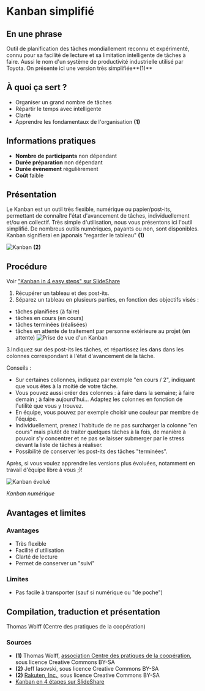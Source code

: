 # Kanban simplifié

## En une phrase
Outil de planification des tâches mondiallement reconnu et expérimenté, connu pour sa facilité de lecture et sa limitation intelligente de tâches à faire. Aussi le nom d'un système de productivité industrielle utilisé par Toyota. On présente ici une version très simplifiée**(1)**

## À quoi ça sert ?
* Organiser un grand nombre de tâches
* Répartir le temps avec intelligente
* Clarté 
* Apprendre les fondamentaux de l'organisation **(1)**

## Informations pratiques

- **Nombre de participants** non dépendant
- **Durée préparation** non dépendant
- **Durée évènement** régulièrement
- **Coût** faible

## Présentation
Le Kanban est un outil très flexible, numérique ou papier/post-its, permettant de connaître l'état d'avancement de tâches, individuellement et/ou en collectif. Très simple d'utilisation, nous vous présentons ici l'outil simplifié. De nombreus outils numériques, payants ou non, sont disponibles. Kanban signifierai en japonais "regarder le tableau" **(1)**

![Kanban](http://rafaelhernamperez.files.wordpress.com/2012/11/kanbanboard.jpg) **(2)**

## Procédure
Voir ["Kanban in 4 easy steps" sur SlideShare](http://fr.slideshare.net/kanbantool/kanban-in-4-easy-steps) 

1. Récupérer un tableau et des post-its.
2. Séparez un tableau en plusieurs parties, en fonction des objectifs visés :
  - tâches planifiées (à faire)
  - tâches en cours (en cours)
  - tâches terminées (réalisées)
  - tâches en attente de traitement par personne extérieure au projet (en attente) 
![Prise de vue d'un Kanban](/contribution/kanban_photo.jpg)

3.Indiquez sur des post-its les tâches, et répartissez les dans dans les colonnes correspondant à l'état d'avancement de la tâche. 

Conseils : 
  - Sur certaines collonnes, indiquez par exemple "en cours / 2", indiquant que vous êtes à la moitié de votre tâche.
  - Vous pouvez aussi créer des colonnes : à faire dans la semaine; à faire demain ; à faire aujourd'hui... Adaptez les colonnes en fonction de l'utilité que vous y trouvez. 
  - En équipe, vous pouvez par exemple choisir une couleur par membre de l'équipe. 
  - Individuellement, prenez l'habitude de ne pas surcharger la colonne "en cours" mais plutôt de traiter quelques tâches à la fois, de manière à pouvoir s'y concentrer et ne pas se laisser submerger par le stress devant la liste de tâches à réaliser. 
  - Possibilité de conserver les post-its des tâches "terminées". 

Après, si vous voulez apprendre les versions plus évoluées, notamment en travail d'équipe libre à vous ;)!

![Kanban évolué](http://upload.wikimedia.org/wikipedia/commons/3/33/Lean_Kanban.jpg) 



*Kanban numérique*

## Avantages et limites

### Avantages
* Très flexible 
* Facilité d'utilisation 
* Clarté de lecture 
* Permet de conserver un "suivi" 

### Limites
* Pas facile à transporter (sauf si numérique ou "de poche")    

## Compilation, traduction et présentation
Thomas Wolff (Centre des pratiques de la coopération) 

### Sources
* **(1)** Thomas Wolff, [association Centre des pratiques de la coopération](http://cpcoop.fr), sous licence Creative Commons BY-SA
* **(2)** Jeff Iasovski, sous licence Creative Commons BY-SA
* **(2)** [Rakuten, Inc.](http://commons.wikimedia.org/wiki/File:Lean_Kanban.jpg), sous licence Creative Commons BY-SA
* [Kanban en 4 étapes sur SlideShare](http://fr.slideshare.net/kanbantool/kanban-in-4-easy-steps)
